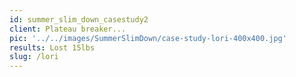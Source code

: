 ```yaml
---
id: summer_slim_down_casestudy2
client: Plateau breaker...
pic: '../../images/SummerSlimDown/case-study-lori-400x400.jpg'
results: Lost 15lbs
slug: /lori
---
```

